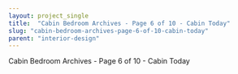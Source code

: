 ```yaml
---
layout: project_single
title:  "Cabin Bedroom Archives - Page 6 of 10 - Cabin Today"
slug: "cabin-bedroom-archives-page-6-of-10-cabin-today"
parent: "interior-design"
---
```

Cabin Bedroom Archives - Page 6 of 10 - Cabin Today